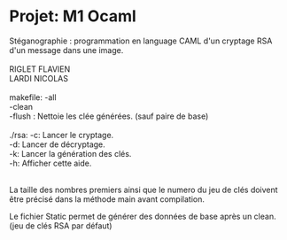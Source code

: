 # Projet: M1 Ocaml
Stéganographie : programmation en language CAML d'un cryptage RSA d'un message dans une image.
<br><br>
RIGLET FLAVIEN<br>
LARDI NICOLAS<br>
<br>
makefile:   -all<br>
            -clean<br>
            -flush : Nettoie les clée générées. (sauf paire de base)<br>
<br>
./rsa:  -c: Lancer le cryptage.<br>
        -d: Lancer de décryptage.<br>
        -k: Lancer la génération des clés.<br>
        -h: Afficher cette aide.<br><br>

La taille des nombres premiers ainsi que le numero du jeu de clés doivent
être précisé dans la méthode main avant compilation.<br>

Le fichier Static permet de générer des données de base après un clean.<br>
(jeu de clés RSA par défaut)
